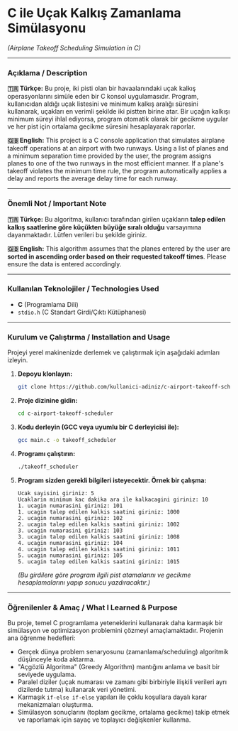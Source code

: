 # C ile Uçak Kalkış Zamanlama Simülasyonu
*(Airplane Takeoff Scheduling Simulation in C)*

---

### Açıklama / Description

**🇹🇷 Türkçe:**
Bu proje, iki pisti olan bir havaalanındaki uçak kalkış operasyonlarını simüle eden bir C konsol uygulamasıdır. Program, kullanıcıdan aldığı uçak listesini ve minimum kalkış aralığı süresini kullanarak, uçakları en verimli şekilde iki pistten birine atar. Bir uçağın kalkışı minimum süreyi ihlal ediyorsa, program otomatik olarak bir gecikme uygular ve her pist için ortalama gecikme süresini hesaplayarak raporlar.

**🇬🇧 English:**
This project is a C console application that simulates airplane takeoff operations at an airport with two runways. Using a list of planes and a minimum separation time provided by the user, the program assigns planes to one of the two runways in the most efficient manner. If a plane's takeoff violates the minimum time rule, the program automatically applies a delay and reports the average delay time for each runway.

---

### Önemli Not / Important Note
**🇹🇷 Türkçe:** Bu algoritma, kullanıcı tarafından girilen uçakların **talep edilen kalkış saatlerine göre küçükten büyüğe sıralı olduğu** varsayımına dayanmaktadır. Lütfen verileri bu şekilde giriniz.

**🇬🇧 English:** This algorithm assumes that the planes entered by the user are **sorted in ascending order based on their requested takeoff times**. Please ensure the data is entered accordingly.

---

### Kullanılan Teknolojiler / Technologies Used

*   **C** (Programlama Dili)
*   `stdio.h` (C Standart Girdi/Çıktı Kütüphanesi)

---

### Kurulum ve Çalıştırma / Installation and Usage

Projeyi yerel makinenizde derlemek ve çalıştırmak için aşağıdaki adımları izleyin.

1.  **Depoyu klonlayın:**
    ```bash
    git clone https://github.com/kullanici-adiniz/c-airport-takeoff-scheduler.git
    ```

2.  **Proje dizinine gidin:**
    ```bash
    cd c-airport-takeoff-scheduler
    ```

3.  **Kodu derleyin (GCC veya uyumlu bir C derleyicisi ile):**
    ```bash
    gcc main.c -o takeoff_scheduler
    ```

4.  **Programı çalıştırın:**
    ```bash
    ./takeoff_scheduler
    ```

5.  **Program sizden gerekli bilgileri isteyecektir. Örnek bir çalışma:**
    ```
    Ucak sayisini giriniz: 5
    Ucaklarin minimum kac dakika ara ile kalkacagini giriniz: 10
    1. ucagin numarasini giriniz: 101
    1. ucagin talep edilen kalkis saatini giriniz: 1000
    2. ucagin numarasini giriniz: 102
    2. ucagin talep edilen kalkis saatini giriniz: 1002
    3. ucagin numarasini giriniz: 103
    3. ucagin talep edilen kalkis saatini giriniz: 1008
    4. ucagin numarasini giriniz: 104
    4. ucagin talep edilen kalkis saatini giriniz: 1011
    5. ucagin numarasini giriniz: 105
    5. ucagin talep edilen kalkis saatini giriniz: 1015
    ```
    *(Bu girdilere göre program ilgili pist atamalarını ve gecikme hesaplamalarını yapıp sonucu yazdıracaktır.)*

---

### Öğrenilenler & Amaç / What I Learned & Purpose

Bu proje, temel C programlama yeteneklerini kullanarak daha karmaşık bir simülasyon ve optimizasyon problemini çözmeyi amaçlamaktadır. Projenin ana öğrenme hedefleri:

*   Gerçek dünya problem senaryosunu (zamanlama/scheduling) algoritmik düşünceyle koda aktarma.
*   "Açgözlü Algoritma" (Greedy Algorithm) mantığını anlama ve basit bir seviyede uygulama.
*   Paralel diziler (uçak numarası ve zamanı gibi birbiriyle ilişkili verileri ayrı dizilerde tutma) kullanarak veri yönetimi.
*   Karmaşık `if-else if-else` yapıları ile çoklu koşullara dayalı karar mekanizmaları oluşturma.
*   Simülasyon sonuçlarını (toplam gecikme, ortalama gecikme) takip etmek ve raporlamak için sayaç ve toplayıcı değişkenler kullanma.